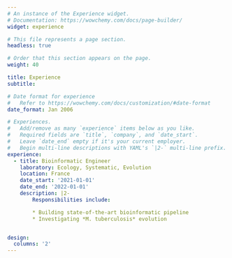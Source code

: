 ```yaml
---
# An instance of the Experience widget.
# Documentation: https://wowchemy.com/docs/page-builder/
widget: experience

# This file represents a page section.
headless: true

# Order that this section appears on the page.
weight: 40

title: Experience
subtitle:

# Date format for experience
#   Refer to https://wowchemy.com/docs/customization/#date-format
date_format: Jan 2006

# Experiences.
#   Add/remove as many `experience` items below as you like.
#   Required fields are `title`, `company`, and `date_start`.
#   Leave `date_end` empty if it's your current employer.
#   Begin multi-line descriptions with YAML's `|2-` multi-line prefix.
experience:
  - title: Bioinformatic Engineer
    laboratory: Ecology, Systematic, Evolution
    location: France
    date_start: '2021-01-01'
    date_end: '2022-01-01'
    description: |2-
        Responsibilities include:

        * Building state-of-the-art bioinformatic pipeline
        * Investigating *M. tuberculosis* evolution


design:
  columns: '2'
---
```

